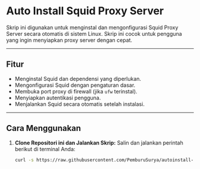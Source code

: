 # Auto Install Squid Proxy Server

Skrip ini digunakan untuk menginstal dan mengonfigurasi Squid Proxy Server secara otomatis di sistem Linux. Skrip ini cocok untuk pengguna yang ingin menyiapkan proxy server dengan cepat.

---

## **Fitur**
- Menginstal Squid dan dependensi yang diperlukan.
- Mengonfigurasi Squid dengan pengaturan dasar.
- Membuka port proxy di firewall (jika `ufw` terinstal).
- Menyiapkan autentikasi pengguna.
- Menjalankan Squid secara otomatis setelah instalasi.

---

## **Cara Menggunakan**

1. **Clone Repositori ini dan Jalankan Skrip:**
   Salin dan jalankan perintah berikut di terminal Anda:
   ```bash
   curl -s https://raw.githubusercontent.com/PemburuSurya/autoinstall-squid-proxyserver/main/squid.sh -o squid.sh && chmod +x squid.sh && sudo ./squid.sh
